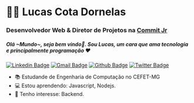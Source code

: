 <!--
**lucascdornelas/lucascdornelas** is a ✨ _special_ ✨ repository because its `README.md` (this file) appears on your GitHub profile.

Here are some ideas to get you started:

- 🔭 I’m currently working on ...
- 🌱 I’m currently learning ...
- 👯 I’m looking to collaborate on ...
- 🤔 I’m looking for help with ...
- 💬 Ask me about ...
- 📫 How to reach me: ...
- 😄 Pronouns: ...
- ⚡ Fun fact: ...
-->


# :man_technologist: Lucas Cota Dornelas 
### Desenvolvedor Web & Diretor de Projetos na <a href="https://commitjr.com">Commit Jr</a>
##### Olá ~Mundo~, seja bem vindo👋. Sou Lucas, um cara que ama tecnologia e principalmente programação ❤
[![Linkedin Badge](https://img.shields.io/badge/-LinkedIn-0073b1?style=flat-square&logo=Linkedin&logoColor=white&link=https://www.linkedin.com/in/lucas-c-dornelas)](https://www.linkedin.com/in/lucas-c-dornelas)
[![Gmail Badge](https://img.shields.io/badge/-lucascdornelas@gmail.com-c14438?style=flat-square&logo=Gmail&logoColor=white&link=mailto:georgealan@gmail.com)](mailto:lucascdornelas@gmail.com)
[![Github Badge](https://img.shields.io/badge/-Github-000?style=flat-square&logo=Github&logoColor=white&link=https://github.com/lucascdornelas)](https://github.com/lucascdornelas)
[![Twitter Badge](https://img.shields.io/badge/-Twitter-1da1f2?style=flat-square&logo=Twitter&logoColor=white&link=https://twitter.com/Lucascdornelas)](https://twitter.com/Lucascdornelas/)

 - 📚 Estudande de Engenharia de Computação no CEFET-MG
 - 💻 Estou aprendendo: Javascript, Nodejs.
 - 🎯 Tenho interesse: Backend.
